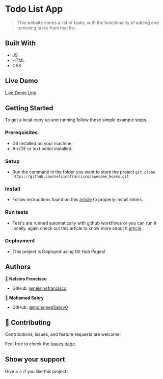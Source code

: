 # Todo List App

> This website stores a list of tasks, with the functionality of adding and removing tasks from that list.

## Built With

- JS
- HTML
- CSS

## Live Demo

[Live Demo Link](https://nelsinofrancisco.github.io/awesome_books/)

## Getting Started

To get a local copy up and running follow these simple example steps.

### Prerequisites

- Git Installed on your machine;
- An IDE or text editor installed;

### Setup

- Run the command in the folder you want to store the project `git clone https://github.com/nelsinofrancisco/awesome_books.git`

### Install

- Follow instructions found on this [article](https://github.com/microverseinc/linters-config) to properly install linters.

### Run tests

- Test's are runned automatically with github workflows or you can run it locally, again check out this article to know more about it [article](https://github.com/microverseinc/linters-config) ;

### Deployment

- This project is Deployed using Git Hub Pages!

## Authors

👤 **Nelsino Francisco**

- GitHub: [@nelsinofrancisco](https://github.com/nelsinofrancisco)

👤 **Mohamed Sabry**

- GitHub: [@mohamedSabry0](https://github.com/mohamedSabry0)

## 🤝 Contributing

Contributions, issues, and feature requests are welcome!

Feel free to check the [issues page](../../issues/).

## Show your support

Give a ⭐️ if you like this project!
